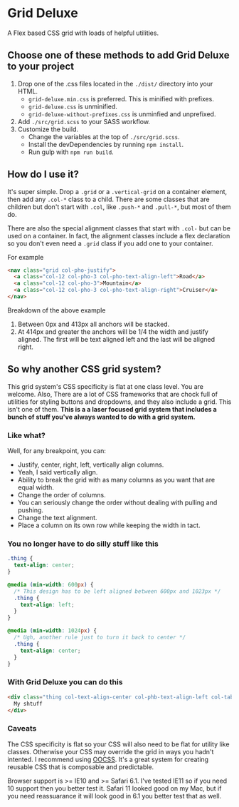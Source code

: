 # Grid Deluxe

A Flex based CSS grid with loads of helpful utilities.

## Choose one of these methods to add Grid Deluxe to your project

1. Drop one of the .css files located in the `./dist/` directory into your HTML.
    * `grid-deluxe.min.css` is preferred. This is minified with prefixes.
    * `grid-deluxe.css` is unminified.
    * `grid-deluxe-without-prefixes.css` is unminfied and unprefixed.
2. Add `./src/grid.scss` to your SASS workflow.
3. Customize the build.
    * Change the variables at the top of `./src/grid.scss`.
    * Install the devDependencies by running `npm install`.
    * Run gulp with `npm run build`.

## How do I use it?

It's super simple. Drop a `.grid` or a `.vertical-grid` on a container element, then add any `.col-*` class to a child. There are some classes that are children but don't start with `.col`, like `.push-*` and `.pull-*`, but most of them do.

There are also the special alignment classes that start with `.col-` but can be used on a container. In fact, the alignment classes include a flex declaration so you don't even need a `.grid` class if you add one to your container.

For example

```html
<nav class="grid col-pho-justify">
  <a class="col-12 col-pho-3 col-pho-text-align-left">Road</a>
  <a class="col-12 col-pho-3">Mountain</a>
  <a class="col-12 col-pho-3 col-pho-text-align-right">Cruiser</a>
</nav>
```

Breakdown of the above example
1. Between 0px and 413px all anchors will be stacked.
2. At 414px and greater the anchors will be 1/4 the width and justify aligned. The first will be text aligned left and the last will be aligned right.

## So why another CSS grid system?

This grid system's CSS specificity is flat at one class level. You are welcome. Also, There are a lot of CSS frameworks that are chock full of utilities for styling buttons and dropdowns, and they also include a grid. This isn't one of them.
**This is a a laser focused grid system that includes a bunch of stuff you've always wanted to do with a grid system.**

### Like what?

Well, for any breakpoint, you can:

* Justify, center, right, left, vertically align columns.
* Yeah, I said vertically align.
* Ability to break the grid with as many columns as you want that are equal width.
* Change the order of columns.
* You can seriously change the order without dealing with pulling and pushing.
* Change the text alignment.
* Place a column on its own row while keeping the width in tact.

### You no longer have to do silly stuff like this

```css
.thing {
  text-align: center;
}

@media (min-width: 600px) {
  /* This design has to be left aligned between 600px and 1023px */
  .thing {
    text-align: left;
  }
}

@media (min-width: 1024px) {
  /* Ugh, another rule just to turn it back to center */
  .thing {
    text-align: center;
  }
}
```

### With Grid Deluxe you can do this

```html
<div class="thing col-text-align-center col-phb-text-align-left col-tab-text-align-center">
  My shtuff
</div>
```

### Caveats

The CSS specificity is flat so your CSS will also need to be flat for utility like classes. Otherwise your CSS may override the grid in ways you hadn't intented. I recommend using [OOCSS](https://github.com/stubbornella/oocss/wiki). It's a great system for creating reusable CSS that is composable and predictable.

Browser support is >= IE10 and >= Safari 6.1. I've tested IE11 so if you need 10 support then you better test it. Safari 11 looked good on my Mac, but if you need reassuarance it will look good in 6.1 you better test that as well. 


